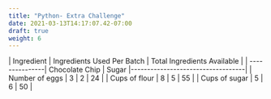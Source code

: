 ```yaml
---
title: "Python- Extra Challenge" 
date: 2021-03-13T14:17:07.42-07:00
draft: true
weight: 6
---
```


|   Ingredient   |    Ingredients Used Per Batch   |    Total Ingredients Available    |
| ---------------|   Chocolate Chip  |      Sugar  |-----------------------------------| 
| Number of eggs |          3        |       2     |                24                 |
| Cups of flour  |          8        |       5     |                55                 |
| Cups of sugar  |          5        |       6     |                50                 |

